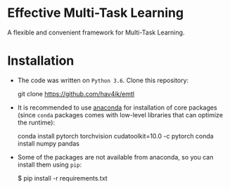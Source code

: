 # Effective Multi-Task Learning

A flexible and convenient framework for Multi-Task Learning.

# Installation

* The code was written on `Python 3.6`. Clone this repository:

    git clone https://github.com/hav4ik/emtl

* It is recommended to use [anaconda][conda] for installation of core packages (since `conda` packages comes with low-level libraries that can optimize the runtime):

    conda install pytorch torchvision cudatoolkit=10.0 -c pytorch
    conda install numpy pandas

* Some of the packages are not available from anaconda, so you can install them using `pip`:

    $ pip install -r requirements.txt


[conda]: https://docs.conda.io/en/latest/miniconda.html
